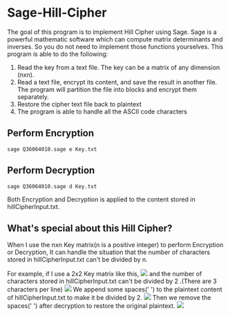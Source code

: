 # Sage-Hill-Cipher
The goal of this program is to implement Hill Cipher using Sage. 
Sage is a powerful mathematic software which can compute matrix determinants and inverses. 
So you do not need to implement those functions
yourselves. 
This program is able to do the following:
1) Read the key from a text file. The key can be a matrix of any dimension (nxn).
2) Read a text file, encrypt its content, and save the result in another file. The program will  partition the
file into blocks and encrypt them separately.
3) Restore the cipher text file back to plaintext
4) The program is able to handle all the ASCII code characters

## Perform Encryption
```
sage Q36064010.sage e Key.txt
```

## Perform Decryption
```
sage Q36064010.sage d Key.txt
```

Both Encryption and Decryption is applied to the content stored in hillCipherInput.txt.

## What's special about this Hill Cipher?
When I use the nxn Key matrix(n is a positive integer) to perform Encryption or Decryption, 
It can handle the situation that the number of characters stored in hillCipherInput.txt can't be divided by n.

For example, if I use a 2x2 Key matrix like this,
![](https://github.com/gnawice/mojo-cnn/wiki/images/cifar_log.png)
and the number of characters stored in hillCipherInput.txt can't be divided by 2 .(There are 3 characters per line) 
![](https://github.com/gnawice/mojo-cnn/wiki/images/cifar_log.png)
We append some spaces(' ') to the plaintext content of hillCipherInput.txt to make it be divided by 2.
![](https://github.com/gnawice/mojo-cnn/wiki/images/cifar_log.png)
Then we remove the spaces(' ') after decryption to restore the original plaintext.
![](https://github.com/gnawice/mojo-cnn/wiki/images/cifar_log.png)
